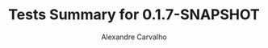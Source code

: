 ---
title: Tests Summary for 0.1.7-SNAPSHOT
author: Alexandre Carvalho
menu_title: 0.1.7-SNAPSHOT
category: surefire_reports
layout: iframe
iframe_url: /docs/0.1.7-SNAPSHOT/site/surefire-report.html
order: 3
---